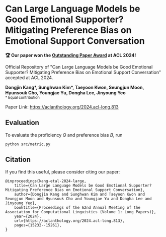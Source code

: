 # Can Large Language Models be Good Emotional Supporter? Mitigating Preference Bias on Emotional Support Conversation
<b>🏆 Our paper won the [Outstanding Paper Award](https://2024.aclweb.org/program/best_papers/) at ACL 2024!</b>

Official Repository of "Can Large Language Models be Good Emotional Supporter? Mitigating Preference Bias on Emotional Support Conversation" accepted at ACL 2024.

**Dongjin Kang\*, Sunghwan Kim\*, Taeyoon Kwon, Seungjun Moon, Hyunsouk Cho, Youngjae Yu, Dongha Lee, Jinyoung Yeo**<br><sup> * Equal contribution </sup>

Paper Link: https://aclanthology.org/2024.acl-long.813


## Evaluation 
To evaluate the proficiency $Q$ and preference bias $B$, run
```
python src/metric.py
```

## Citation
If you find this useful, please consider citing our paper:
```
@inproceedings{kang-etal-2024-large,
    title={Can Large Language Models be Good Emotional Supporter? Mitigating Preference Bias on Emotional Support Conversation},
    author={Dongjin Kang and Sunghwan Kim and Taeyoon Kwon and Seungjun Moon and Hyunsouk Cho and Youngjae Yu and Dongha Lee and Jinyoung Yeo},
    booktitle={Proceedings of the 62nd Annual Meeting of the Association for Computational Linguistics (Volume 1: Long Papers)},
    year={2024},
    url={https://aclanthology.org/2024.acl-long.813},
    pages={15232--15261},
}
```
